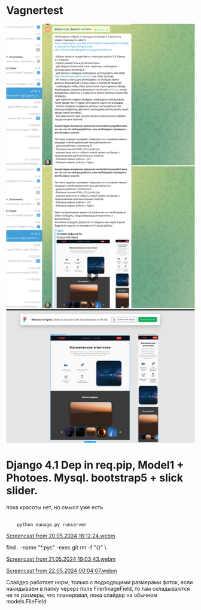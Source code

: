 # Vagnertest

![](/media/Screenshot%20from%202024-05-20%2017-57-57.png)
![](/media/Screenshot%20from%202024-05-20%2017-58-16.png)
![](/media/Screenshot%20from%202024-05-20%2017-58-32.png)

# Django 4.1 Dep in req.pip, Model1 + Photoes. Mysql. bootstrap5 + slick slider.

пока красоты нет, но смысл уже есть
##
        python manage.py runserver

[Screencast from 20.05.2024 18:12:24.webm](https://github.com/Andreymazo/Vagnertest/assets/116811819/ecdd738b-f546-407b-aefd-3b97cfbfe4b8)

find . -name "*.pyc" -exec git rm -f "{}" \

[Screencast from 21.05.2024 19:03:43.webm](https://github.com/Andreymazo/Vagnertest/assets/116811819/c34b0c78-8996-49d7-b2a1-001a74bc26fd)

[Screencast from 22.05.2024 00:04:07.webm](https://github.com/Andreymazo/Vagnertest/assets/116811819/a909ae3f-4888-485e-916c-49a3d5789b5c)

Слайдер работает норм, только с подходящими размерами фоток, если накидываем в папку черерз поле FilerImageField, то там складываются не те размеры, что планировал, пока слайдер на обычном models.FileField

